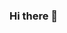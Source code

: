 ### Hi there 👋

<!--
**AndrewKim0707/andrewkim0707** is a ✨ _special_ ✨ repository because its `README.md` (this file) appears on your GitHub profile.

Here are some ideas to get you started:

- 🔭 I’m currently working on ...a website
- 🌱 I’m currently learning ...github
- 👯 I’m looking to collaborate on ...nothing
- 🤔 I’m looking for help with ...nothing
- 💬 Ask me about ...anything
- 📫 How to reach me: ...facebook
- 😄 Pronouns: ...He
- ⚡ Fun fact: ...N/A
-->
